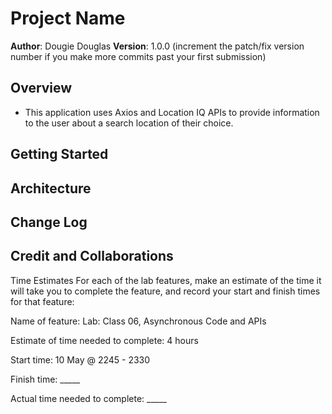 # Project Name

**Author**: Dougie Douglas
**Version**: 1.0.0 (increment the patch/fix version number if you make more commits past your first submission)

## Overview

- This application uses Axios and Location IQ APIs to provide information to the user about a search location of their choice.

## Getting Started
<!-- What are the steps that a user must take in order to build this app on their own machine and get it running? -->

## Architecture
<!-- Provide a detailed description of the application design. What technologies (languages, libraries, etc) you're using, and any other relevant design information. -->

## Change Log
<!-- Use this area to document the iterative changes made to your application as each feature is successfully implemented. Use time stamps. Here's an example:

01-01-2001 4:59pm - Application now has a fully-functional express server, with a GET route for the location resource. -->

## Credit and Collaborations
<!-- Give credit (and a link) to other people or resources that helped you build this application. -->
Time Estimates
For each of the lab features, make an estimate of the time it will take you to complete the feature, and record your start and finish times for that feature:

Name of feature: Lab: Class 06, Asynchronous Code and APIs

Estimate of time needed to complete: 4 hours

Start time: 10 May @ 2245 - 2330

Finish time: _____

Actual time needed to complete: _____
